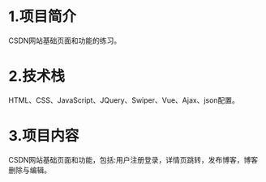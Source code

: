 # 1.项目简介
   CSDN网站基础页面和功能的练习。
# 2.技术栈
   HTML、CSS、JavaScript、JQuery、Swiper、Vue、Ajax、json配置。
# 3.项目内容
   CSDN网站基础页面和功能，包括:用户注册登录，详情页跳转，发布博客，博客删除与编辑。 
